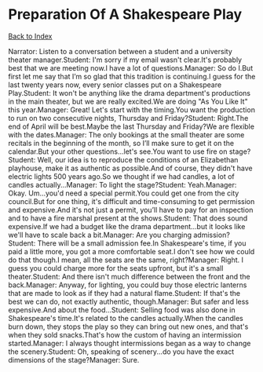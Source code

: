 # Preparation Of A Shakespeare Play
[Back to Index](https://github.com/windows10010/tpoExtractor/blob/master/README.md)

Narrator: Listen to a conversation between a student and a university theater manager.Student: I'm sorry if my email wasn't clear.It's probably best that we are meeting now.I have a lot of questions.Manager: So do I.But first let me say that I’m so glad that this tradition is continuing.I guess for the last twenty years now, every senior classes put on a Shakespeare Play.Student: It won't be anything like the drama department's productions in the main theater, but we are really excited.We are doing "As You Like It" this year.Manager: Great! Let's start with the timing.You want the production to run on two consecutive nights, Thursday and Friday?Student: Right.The end of April will be best.Maybe the last Thursday and Friday?We are flexible with the dates.Manager: The only bookings at the small theater are some recitals in the beginning of the month, so I’ll make sure to get it on the calendar.But your other questions...let's see.You want to use fire on stage?Student: Well, our idea is to reproduce the conditions of an Elizabethan playhouse, make it as authentic as possible.And of course, they didn't have electric lights 500 years ago.So we thought if we had candles, a lot of candles actually...Manager: To light the stage?Student: Yeah.Manager: Okay. Um...you'd need a special permit.You could get one from the city council.But for one thing, it's difficult and time-consuming to get permission and expensive.And it's not just a permit, you’ll have to pay for an inspection and to have a fire marshal present at the shows.Student: That does sound expensive.If we had a budget like the drama department...but it looks like we'll have to scale back a bit.Manager: Are you charging admission?Student: There will be a small admission fee.In Shakespeare's time, if you paid a little more, you got a more comfortable seat.I don't see how we could do that though.I mean, all the seats are the same, right?Manager: Right. I guess you could charge more for the seats upfront, but it's a small theater.Student: And there isn't much difference between the front and the back.Manager: Anyway, for lighting, you could buy those electric lanterns that are made to look as if they had a natural flame.Student: If that's the best we can do, not exactly authentic, though.Manager: But safer and less expensive.And about the food...Student: Selling food was also done in Shakespeare's time.It's related to the candles actually.When the candles burn down, they stops the play so they can bring out new ones, and that's when they sold snacks.That's how the custom of having an intermission started.Manager: I always thought intermissions began as a way to change the scenery.Student: Oh, speaking of scenery...do you have the exact dimensions of the stage?Manager: Sure.
 